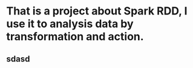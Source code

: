 # That is a project about Spark RDD, I use it to analysis data by transformation and action.
## sdasd
